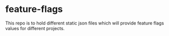 # feature-flags
This repo is to hold different static json files which will provide feature flags values for different projects.
